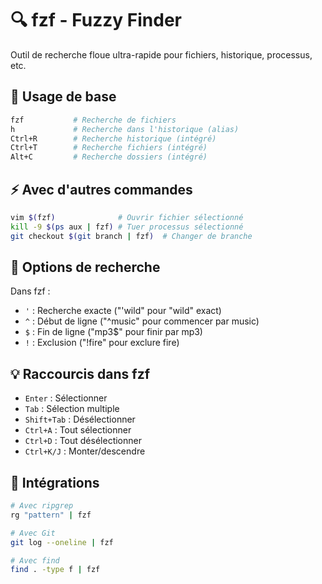 # 🔍 fzf - Fuzzy Finder

Outil de recherche floue ultra-rapide pour fichiers, historique, processus, etc.

## 🚀 Usage de base

```bash
fzf           # Recherche de fichiers
h             # Recherche dans l'historique (alias)
Ctrl+R        # Recherche historique (intégré)
Ctrl+T        # Recherche fichiers (intégré)
Alt+C         # Recherche dossiers (intégré)
```

## ⚡ Avec d'autres commandes

```bash
vim $(fzf)              # Ouvrir fichier sélectionné
kill -9 $(ps aux | fzf) # Tuer processus sélectionné
git checkout $(git branch | fzf)  # Changer de branche
```

## 🎨 Options de recherche

Dans fzf :
- `'` : Recherche exacte ("'wild" pour "wild" exact)
- `^` : Début de ligne ("^music" pour commencer par music)
- `$` : Fin de ligne ("mp3$" pour finir par mp3)
- `!` : Exclusion ("!fire" pour exclure fire)

## 💡 Raccourcis dans fzf

- `Enter` : Sélectionner
- `Tab` : Sélection multiple
- `Shift+Tab` : Désélectionner
- `Ctrl+A` : Tout sélectionner
- `Ctrl+D` : Tout désélectionner
- `Ctrl+K/J` : Monter/descendre

## 🎯 Intégrations

```bash
# Avec ripgrep
rg "pattern" | fzf

# Avec Git
git log --oneline | fzf

# Avec find
find . -type f | fzf
```